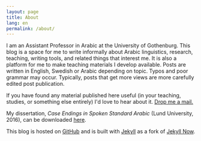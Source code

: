 ```yaml
---
layout: page
title: About
lang: en
permalink: /about/
---
```


I am an Assistant Professor in Arabic at the University of Gothenburg. This blog is a space for me to write informally about Arabic linguistics, research, teaching, writing tools, and related things that interest me. It is also a platform for me to make teaching materials I develop available. Posts are written in English, Swedish or Arabic depending on topic. Typos and poor grammar may occur. Typically, posts that get more views are more carefully edited post publication.

If you have found any material published here useful (in your teaching, studies, or something else entirely) I'd love to hear about it. [Drop me a mail.](<mailto:andreas.hallberg@sprak.gu.se>)

My dissertation, *Case Endings in Spoken Standard Arabic* (Lund University, 2016), can be downloaded [here](https://lup.lub.lu.se/search/publication/530e5fe6-ec77-4e84-9a45-0935598e86a8).

This blog is hosted on [GitHub](http://www.github.com) and is built with [Jekyll](https://jekyllrb.com/) as a fork of [Jekyll Now](http://www.jekyllnow.com/).
